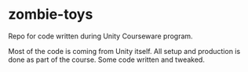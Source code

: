 # zombie-toys
Repo for code written during Unity Courseware program.

Most of the code is coming from Unity itself. All setup and production is done as part of the course. Some code written and tweaked.
